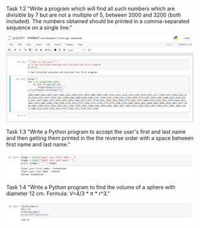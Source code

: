 Task 1:2 
"Write a program which will find all such numbers which are divisible by 7 but are not a multiple
of 5, between 2000 and 3200 (both included). The numbers obtained should be printed in a
comma-separated sequence on a single line."

![image](images/Task_1_2.PNG)

Task 1:3
"Write a Python program to accept the user's first and last name and then getting them printed in
the the reverse order with a space between first name and last name."

![image](images/Task_1_3.PNG)

Task 1:4
"Write a Python program to find the volume of a sphere with diameter 12 cm.
Formula: V=4/3 * π * r^3."

![image](images/Task_1_4.PNG)
